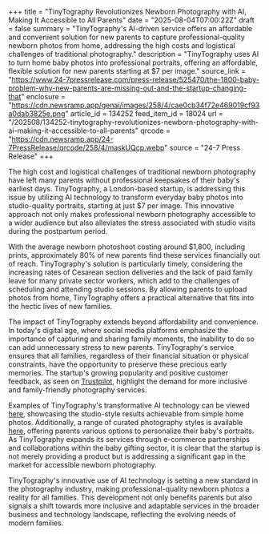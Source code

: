 +++
title = "TinyTography Revolutionizes Newborn Photography with AI, Making It Accessible to All Parents"
date = "2025-08-04T07:00:22Z"
draft = false
summary = "TinyTography's AI-driven service offers an affordable and convenient solution for new parents to capture professional-quality newborn photos from home, addressing the high costs and logistical challenges of traditional photography."
description = "TinyTography uses AI to turn home baby photos into professional portraits, offering an affordable, flexible solution for new parents starting at $7 per image."
source_link = "https://www.24-7pressrelease.com/press-release/525470/the-1800-baby-problem-why-new-parents-are-missing-out-and-the-startup-changing-that"
enclosure = "https://cdn.newsramp.app/genai/images/258/4/cae0cb34f72e469019cf93a0dab3825e.png"
article_id = 134252
feed_item_id = 18024
url = "/202508/134252-tinytography-revolutionizes-newborn-photography-with-ai-making-it-accessible-to-all-parents"
qrcode = "https://cdn.newsramp.app/24-7PressRelease/qrcode/258/4/maskUQcp.webp"
source = "24-7 Press Release"
+++

<p>The high cost and logistical challenges of traditional newborn photography have left many parents without professional keepsakes of their baby's earliest days. TinyTography, a London-based startup, is addressing this issue by utilizing AI technology to transform everyday baby photos into studio-quality portraits, starting at just $7 per image. This innovative approach not only makes professional newborn photography accessible to a wider audience but also alleviates the stress associated with studio visits during the postpartum period.</p><p>With the average newborn photoshoot costing around $1,800, including prints, approximately 80% of new parents find these services financially out of reach. TinyTography's solution is particularly timely, considering the increasing rates of Cesarean section deliveries and the lack of paid family leave for many private sector workers, which add to the challenges of scheduling and attending studio sessions. By allowing parents to upload photos from home, TinyTography offers a practical alternative that fits into the hectic lives of new families.</p><p>The impact of TinyTography extends beyond affordability and convenience. In today's digital age, where social media platforms emphasize the importance of capturing and sharing family moments, the inability to do so can add unnecessary stress to new parents. TinyTography's service ensures that all families, regardless of their financial situation or physical constraints, have the opportunity to preserve these precious early memories. The startup's growing popularity and positive customer feedback, as seen on <a href='https://www.trustpilot.com' rel='nofollow' target='_blank'>Trustpilot</a>, highlight the demand for more inclusive and family-friendly photography services.</p><p>Examples of TinyTography's transformative AI technology can be viewed <a href='https://www.tinytography.com/examples' rel='nofollow' target='_blank'>here</a>, showcasing the studio-style results achievable from simple home photos. Additionally, a range of curated photography styles is available <a href='https://www.tinytography.com/styles' rel='nofollow' target='_blank'>here</a>, offering parents various options to personalize their baby's portraits. As TinyTography expands its services through e-commerce partnerships and collaborations within the baby gifting sector, it is clear that the startup is not merely providing a product but is addressing a significant gap in the market for accessible newborn photography.</p><p>TinyTography's innovative use of AI technology is setting a new standard in the photography industry, making professional-quality newborn photos a reality for all families. This development not only benefits parents but also signals a shift towards more inclusive and adaptable services in the broader business and technology landscape, reflecting the evolving needs of modern families.</p>